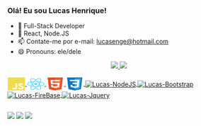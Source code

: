 ### Olá! Eu sou Lucas Henrique!

- 🔭 Full-Stack Developer
- 🌱 React, Node.JS
- 📫 Contate-me por e-mail: lucasenge@hotmail.com
- 😄 Pronouns: ele/dele

<div align="center">
  <a href="https://github.com/Lucas-dev-br">
  <img height="180em" src="https://github-readme-stats.vercel.app/api?username=Lucas-dev-br&show_icons=true&theme=tokyonight&include_all_commits=true&count_private=true"/>
  <img height="180em" src="https://github-readme-stats.vercel.app/api/top-langs/?username=Lucas-dev-br&layout=compact&langs_count=7&theme=tokyonight"/>
</div>
  
  <div style="display: inline_block"><br>
  <img align="center" alt="Lucas-Js" height="30" width="40" src="https://raw.githubusercontent.com/devicons/devicon/master/icons/javascript/javascript-plain.svg">
  <img align="center" alt="Lucas-React" height="30" width="40" src="https://raw.githubusercontent.com/devicons/devicon/master/icons/react/react-original.svg">
  <img align="center" alt="Lucas-HTML" height="30" width="40" src="https://raw.githubusercontent.com/devicons/devicon/master/icons/html5/html5-original.svg">
  <img align="center" alt="Lucas-CSS" height="30" width="40" src="https://raw.githubusercontent.com/devicons/devicon/master/icons/css3/css3-original.svg">
  <img align="center" alt="Lucas-NodeJS" height="80" width="40" src="https://cdn.jsdelivr.net/gh/devicons/devicon/icons/nodejs/nodejs-original-wordmark.svg">
  <img align="center" alt="Lucas-Bootstrap" height="30" width="40" src="https://cdn.jsdelivr.net/gh/devicons/devicon/icons/bootstrap/bootstrap-plain-wordmark.svg">
  <img align="center" alt="Lucas-FireBase" height="30" width="40" src="https://cdn.jsdelivr.net/gh/devicons/devicon/icons/firebase/firebase-plain-wordmark.svg" >
  <img align="center" alt="Lucas-Jquery" height="30" width="40" src="https://cdn.jsdelivr.net/gh/devicons/devicon/icons/jquery/jquery-original.svg" >
  </div>
   
   ## 
       
  <div>
    <a href="https://instagram.com/lucashenrique_av" target="_blank"><img src="https://img.shields.io/badge/-Instagram-%23E4405F?style=for-the-badge&logo=instagram&logoColor=white" target="_blank"></a>
  <a href = "mailto:lucasenge@hotmail.com"><img src="https://img.shields.io/badge/-Gmail-%23333?style=for-the-badge&logo=gmail&logoColor=white" target="_blank"></a>
    <a href="https://www.linkedin.com/in/lucas-henrique-dev/" target="_blank"><img src="https://img.shields.io/badge/-LinkedIn-%230077B5?style=for-the-badge&logo=linkedin&logoColor=white" target="_blank"></a> 
    </div>
       
  


